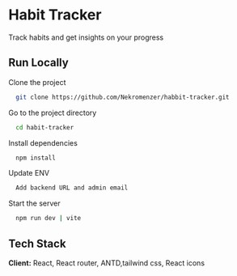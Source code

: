 # Habit Tracker

Track habits and get insights on your progress

## Run Locally

Clone the project

```bash
  git clone https://github.com/Nekromenzer/habbit-tracker.git
```

Go to the project directory

```bash
  cd habit-tracker
```

Install dependencies

```bash
  npm install
```

Update ENV

```bash
  Add backend URL and admin email
```

Start the server

```bash
  npm run dev | vite
```

## Tech Stack

**Client:** React, React router, ANTD,tailwind css, React icons
